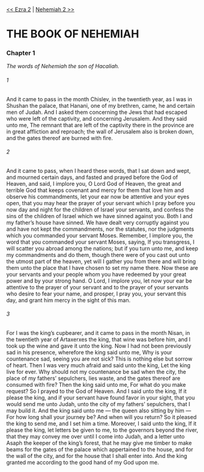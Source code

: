 [<< Ezra 2](../Ezra/Ezra%202.md)  |  [Nehemiah 2 >>](Nehemiah%202.md)

# THE BOOK OF NEHEMIAH
### Chapter 1

*The words of Nehemiah the son of Hacaliah.*

###### 1
And it came to pass in the month Chislev, in the twentieth year, as I was in Shushan the palace, that Hanani, one of my brethren, came, he and certain men of Judah. And I asked them concerning the Jews that had escaped who were left of the captivity, and concerning Jerusalem. And they said unto me, The remnant that are left of the captivity there in the province are in great affliction and reproach; the wall of Jerusalem also is broken down, and the gates thereof are burned with fire.

###### 2
And it came to pass, when I heard these words, that I sat down and wept, and mourned certain days, and fasted and prayed before the God of Heaven, and said, I implore you, O Lord God of Heaven, the great and terrible God that keeps covenant and mercy for them that love him and observe his commandments, let your ear now be attentive and your eyes open, that you may hear the prayer of your servant which I pray before you now day and night for the children of Israel your servants, and confess the sins of the children of Israel which we have sinned against you. Both I and my father’s house have sinned. We have dealt very corruptly against you and have not kept the commandments, nor the statutes, nor the judgments which you commanded your servant Moses. Remember, I implore you, the word that you commanded your servant Moses, saying, If you transgress, I will scatter you abroad among the nations; but if you turn unto me, and keep my commandments and do them, though there were of you cast out unto the utmost part of the heaven, yet will I gather you from there and will bring them unto the place that I have chosen to set my name there. Now these are your servants and your people whom you have redeemed by your great power and by your strong hand. O Lord, I implore you, let now your ear be attentive to the prayer of your servant and to the prayer of your servants who desire to fear your name, and prosper, I pray you, your servant this day, and grant him mercy in the sight of this man.

###### 3
For I was the king’s cupbearer, and it came to pass in the month Nisan, in the twentieth year of Artaxerxes the king, that wine was before him, and I took up the wine and gave it unto the king. Now I had not been previously sad in his presence, wherefore the king said unto me, Why is your countenance sad, seeing you are not sick? This is nothing else but sorrow of heart. Then I was very much afraid and said unto the king, Let the king live for ever. Why should not my countenance be sad when the city, the place of my fathers’ sepulchers, lies waste, and the gates thereof are consumed with fire? Then the king said unto me, For what do you make request? So I prayed to the God of Heaven. And I said unto the king, If it please the king, and if your servant have found favor in your sight, that you would send me unto Judah, unto the city of my fathers’ sepulchers, that I may build it. And the king said unto me — the queen also sitting by him — For how long shall your journey be? And when will you return? So it pleased the king to send me, and I set him a time. Moreover, I said unto the king, If it please the king, let letters be given to me, to the governors beyond the river, that they may convey me over until I come into Judah, and a letter unto Asaph the keeper of the king’s forest, that he may give me timber to make beams for the gates of the palace which appertained to the house, and for the wall of the city, and for the house that I shall enter into. And the king granted me according to the good hand of my God upon me.